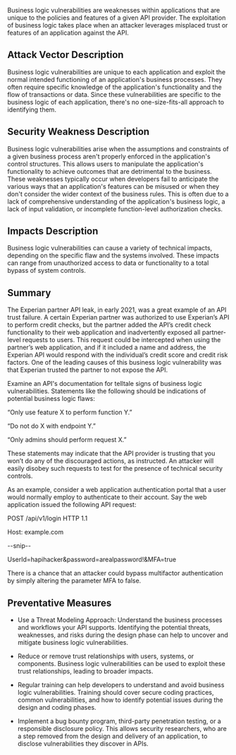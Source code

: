 Business logic vulnerabilities are weaknesses within applications that are unique to the policies and features of a given API provider. The exploitation of business logic takes place when an attacker leverages misplaced trust or features of an application against the API.

## Attack Vector Description

Business logic vulnerabilities are unique to each application and exploit the normal intended functioning of an application's business processes. They often require specific knowledge of the application's functionality and the flow of transactions or data. Since these vulnerabilities are specific to the business logic of each application, there's no one-size-fits-all approach to identifying them.

## Security Weakness Description

Business logic vulnerabilities arise when the assumptions and constraints of a given business process aren't properly enforced in the application's control structures. This allows users to manipulate the application's functionality to achieve outcomes that are detrimental to the business. These weaknesses typically occur when developers fail to anticipate the various ways that an application's features can be misused or when they don't consider the wider context of the business rules. This is often due to a lack of comprehensive understanding of the application's business logic, a lack of input validation, or incomplete function-level authorization checks.

## Impacts Description

Business logic vulnerabilities can cause a variety of technical impacts, depending on the specific flaw and the systems involved. These impacts can range from unauthorized access to data or functionality to a total bypass of system controls.

## Summary

The Experian partner API leak, in early 2021, was a great example of an API trust failure. A certain Experian partner was authorized to use Experian’s API to perform credit checks, but the partner added the API’s credit check functionality to their web application and inadvertently exposed all partner-level requests to users. This request could be intercepted when using the partner’s web application, and if it included a name and address, the Experian API would respond with the individual’s credit score and credit risk factors. One of the leading causes of this business logic vulnerability was that Experian trusted the partner to not expose the API.

Examine an API's documentation for telltale signs of business logic vulnerabilities. Statements like the following should be indications of potential business logic flaws:

“Only use feature X to perform function Y.”

“Do not do X with endpoint Y.”

“Only admins should perform request X.”

These statements may indicate that the API provider is trusting that you won’t do any of the discouraged actions, as instructed. An attacker will easily disobey such requests to test for the presence of technical security controls.

As an example, consider a web application authentication portal that a user would normally employ to authenticate to their account. Say the web application issued the following API request:

POST /api/v1/login HTTP 1.1

Host: example.com

--snip--

UserId=hapihacker&password=arealpassword!&MFA=true

There is a chance that an attacker could bypass multifactor authentication by simply altering the parameter MFA to false.

## Preventative Measures

- Use a Threat Modeling Approach: Understand the business processes and workflows your API supports. Identifying the potential threats, weaknesses, and risks during the design phase can help to uncover and mitigate business logic vulnerabilities.
    
- Reduce or remove trust relationships with users, systems, or components. Business logic vulnerabilities can be used to exploit these trust relationships, leading to broader impacts.
    
- Regular training can help developers to understand and avoid business logic vulnerabilities. Training should cover secure coding practices, common vulnerabilities, and how to identify potential issues during the design and coding phases.
- Implement a bug bounty program, third-party penetration testing, or a responsible disclosure policy. This allows security researchers, who are a step removed from the design and delivery of an application, to disclose vulnerabilities they discover in APIs.
